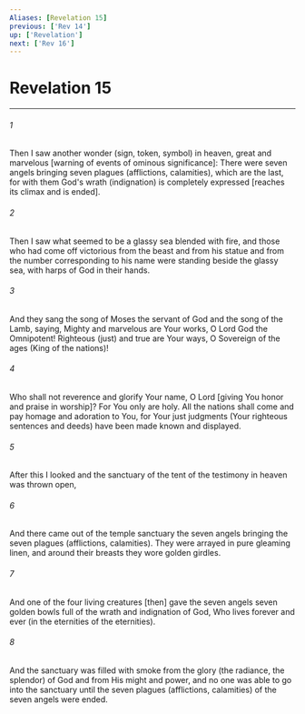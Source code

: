 ```yaml
---
Aliases: [Revelation 15]
previous: ['Rev 14']
up: ['Revelation']
next: ['Rev 16']
---
```

# Revelation 15

***


###### 1 


Then I saw another wonder (sign, token, symbol) in heaven, great and marvelous [warning of events of ominous significance]: There were seven angels bringing seven plagues (afflictions, calamities), which are the last, for with them God's wrath (indignation) is completely expressed [reaches its climax and is ended]. 


###### 2 


Then I saw what seemed to be a glassy sea blended with fire, and those who had come off victorious from the beast and from his statue and from the number corresponding to his name were standing beside the glassy sea, with harps of God in their hands. 


###### 3 


And they sang the song of Moses the servant of God and the song of the Lamb, saying, Mighty and marvelous are Your works, O Lord God the Omnipotent! Righteous (just) and true are Your ways, O Sovereign of the ages (King of the nations)! 


###### 4 


Who shall not reverence and glorify Your name, O Lord [giving You honor and praise in worship]? For You only are holy. All the nations shall come and pay homage and adoration to You, for Your just judgments (Your righteous sentences and deeds) have been made known and displayed. 


###### 5 


After this I looked and the sanctuary of the tent of the testimony in heaven was thrown open, 


###### 6 


And there came out of the temple sanctuary the seven angels bringing the seven plagues (afflictions, calamities). They were arrayed in pure gleaming linen, and around their breasts they wore golden girdles. 


###### 7 


And one of the four living creatures [then] gave the seven angels seven golden bowls full of the wrath and indignation of God, Who lives forever and ever (in the eternities of the eternities). 


###### 8 


And the sanctuary was filled with smoke from the glory (the radiance, the splendor) of God and from His might and power, and no one was able to go into the sanctuary until the seven plagues (afflictions, calamities) of the seven angels were ended.

